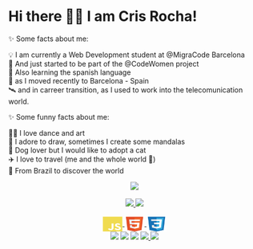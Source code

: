 # Hi there 🖖🏽 I am Cris Rocha!

✨ Some facts about me:

💡 I am currently a Web Development student at @MigraCode Barcelona <br>
🌟 And just started to be part of the @CodeWomen project <br>
🌻 Also learning the spanish language <br>
📍 as I moved recently to Barcelona - Spain <br>
🛰️ and in carreer transition, as I used to work into the telecomunication world.<br>

✨ Some funny facts about me:

💃🏽 I love dance and art <br>
🎨 I adore to draw, sometimes I create some mandalas <br>
🙈 Dog lover but I would like to adopt a cat <br>
✈️ I love to travel (me and the whole world 💖) <br>
🦜 From Brazil to discover the world <br>

<p align="center">
  <img width="250" src="https://media.giphy.com/media/jIgXf4hgbHCeKiXpvt/giphy.gif">
</p>

<!--  Outro GIF muito legal, ainda vou descobrir como colocar ele no meu gitHub
<div style="width:100%;height:0;padding-bottom:124%;position:relative;"><iframe src="https://giphy.com/embed/2A60kHU0hVi6EddkI7" width="100%" height="100%" style="position:absolute" frameBorder="0" class="giphy-embed" allowFullScreen></iframe></div><p><a href="https://giphy.com/gifs/technology-trapbob-2A60kHU0hVi6EddkI7">via GIPHY</a></p> -->


<div align="center">
  <a href="https://github.com/Cris-Rocha">
  <img height="160em" src="https://github-readme-stats.vercel.app/api?username=Cris-Rocha&show_icons=true&theme=synthwave&include_all_commits=true&count_private=true"/>
  <img height="160em" src="https://github-readme-stats.vercel.app/api/top-langs/?username=Cris-Rocha&layout=compact&langs_count=7&theme=synthwave"/>
</div>
  
  <div align="center" style="display: inline_block"><br>
  <img align="center" alt="Cris-Js" height="30" width="40" src="https://raw.githubusercontent.com/devicons/devicon/master/icons/javascript/javascript-plain.svg">
  <!--<img align="center" alt="Cris-Ts" height="30" width="40" src="https://raw.githubusercontent.com/devicons/devicon/master/icons/typescript/typescript-plain.svg"> 
  <img align="center" alt="Cris-React" height="30" width="40" src="https://raw.githubusercontent.com/devicons/devicon/master/icons/react/react-original.svg"> -->
  <img align="center" alt="Cris-HTML" height="30" width="40" src="https://raw.githubusercontent.com/devicons/devicon/master/icons/html5/html5-original.svg">
  <img align="center" alt="Cris-CSS" height="30" width="40" src="https://raw.githubusercontent.com/devicons/devicon/master/icons/css3/css3-original.svg">
 <!-- <img align="center" alt="Cris-Python" height="30" width="40" src="https://raw.githubusercontent.com/devicons/devicon/master/icons/python/python-original.svg">
  <img align="center" alt="Cris-Csharp" height="30" width="40" src="https://raw.githubusercontent.com/devicons/devicon/master/icons/csharp/csharp-original.svg">
  <img align="right" alt="Cris-pic" height="150" style="border-radius:50px;" src="https://media.discordapp.net/attachments/639956127056134178/890373478988013628/Publicacoes_Instagram_1_1.png?width=676&height=676"> -->
</div>
  
 
<div align="center"> 
  <a href="https://instagram.com/crisrotcha" target="_blank"><img src="https://img.shields.io/badge/-Instagram-%23E4405F?style=for-the-badge&logo=instagram&logoColor=white" target="_blank"></a>
 <a href="https://www.linkedin.com/in/cris-t-rocha" target="_blank"><img src="https://img.shields.io/badge/-LinkedIn-%230077B5?style=for-the-badge&logo=linkedin&logoColor=white" target="_blank"></a> 
  <a href = "mailto:shiva.krisss@gmail.com"><img src="https://img.shields.io/badge/-Gmail-%23333?style=for-the-badge&logo=gmail&logoColor=white" target="_blank"></a>
  <a href = "mailto:cris-t-rocha@hotmail.com"><img src="https://img.shields.io/badge/Microsoft_Outlook-0078D4?style=for-the-badge&logo=microsoft-outlook&logoColor=white" target="_blank"> </a>
  <a href ="http://migracodebarcelona.slack.com" target="_blank"><img src="https://img.shields.io/badge/Slack-4A154B?style=for-the-badge&logo=slack&logoColor=white target="_blank"></a> 
 
 
</div>
    
  

